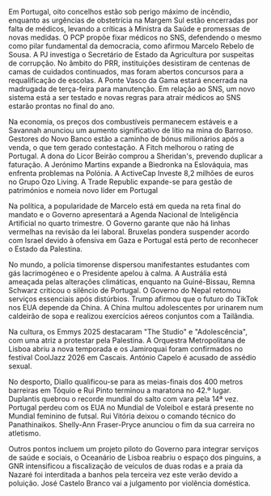 Em Portugal, oito concelhos estão sob perigo máximo de incêndio, enquanto as urgências de obstetrícia na Margem Sul estão encerradas por falta de médicos, levando a críticas à Ministra da Saúde e promessas de novas medidas. O PCP propõe fixar médicos no SNS, defendendo o mesmo como pilar fundamental da democracia, como afirmou Marcelo Rebelo de Sousa. A PJ investiga o Secretário de Estado da Agricultura por suspeitas de corrupção. No âmbito do PRR, instituições desistiram de centenas de camas de cuidados continuados, mas foram abertos concursos para a requalificação de escolas. A Ponte Vasco da Gama estará encerrada na madrugada de terça-feira para manutenção. Em relação ao SNS, um novo sistema está a ser testado e novas regras para atrair médicos ao SNS estarão prontas no final do ano.

Na economia, os preços dos combustíveis permanecem estáveis e a Savannah anunciou um aumento significativo de lítio na mina do Barroso. Gestores do Novo Banco estão a caminho de bónus milionários após a venda, o que tem gerado contestação. A Fitch melhorou o rating de Portugal. A dona do Licor Beirão comprou a Sheridan's, prevendo duplicar a faturação. A Jerónimo Martins expande a Biedronka na Eslováquia, mas enfrenta problemas na Polónia. A ActiveCap Investe 8,2 milhões de euros no Grupo Ozo Living. A Trade Republic expande-se para gestão de patrimónios e nomeia novo líder em Portugal

Na política, a popularidade de Marcelo está em queda na reta final do mandato e o Governo apresentará a Agenda Nacional de Inteligência Artificial no quarto trimestre. O Governo garante que não há linhas vermelhas na revisão da lei laboral. Bruxelas pondera suspender acordo com Israel devido à ofensiva em Gaza e Portugal está perto de reconhecer o Estado da Palestina.

No mundo, a polícia timorense dispersou manifestantes estudantes com gás lacrimogéneo e o Presidente apelou à calma. A Austrália está ameaçada pelas alterações climáticas, enquanto na Guiné-Bissau, Remna Schwarz criticou o silêncio de Portugal. O Governo do Nepal retomou serviços essenciais após distúrbios. Trump afirmou que o futuro do TikTok nos EUA depende da China. A China multou adolescentes por urinarem num caldeirão de sopa e realizou exercícios aéreos conjuntos com a Tailândia.

Na cultura, os Emmys 2025 destacaram "The Studio" e "Adolescência", com uma atriz a protestar pela Palestina. A Orquestra Metropolitana de Lisboa abriu a nova temporada e os Jamiroquai foram confirmados no festival CoolJazz 2026 em Cascais. António Capelo é acusado de assédio sexual.

No desporto, Diallo qualificou-se para as meias-finais dos 400 metros barreiras em Tóquio e Rui Pinto terminou a maratona no 42.º lugar. Duplantis quebrou o recorde mundial do salto com vara pela 14ª vez. Portugal perdeu com os EUA no Mundial de Voleibol e estará presente no Mundial feminino de futsal. Rui Vitória deixou o comando técnico do Panathinaikos. Shelly-Ann Fraser-Pryce anunciou o fim da sua carreira no atletismo.

Outros pontos incluem um projeto piloto do Governo para integrar serviços de saúde e sociais, o Oceanário de Lisboa reabriu o espaço dos pinguins, a GNR intensificou a fiscalização de veículos de duas rodas e a praia da Nazaré foi interditada a banhos pela terceira vez este verão devido a poluição. José Castelo Branco vai a julgamento por violência doméstica.
